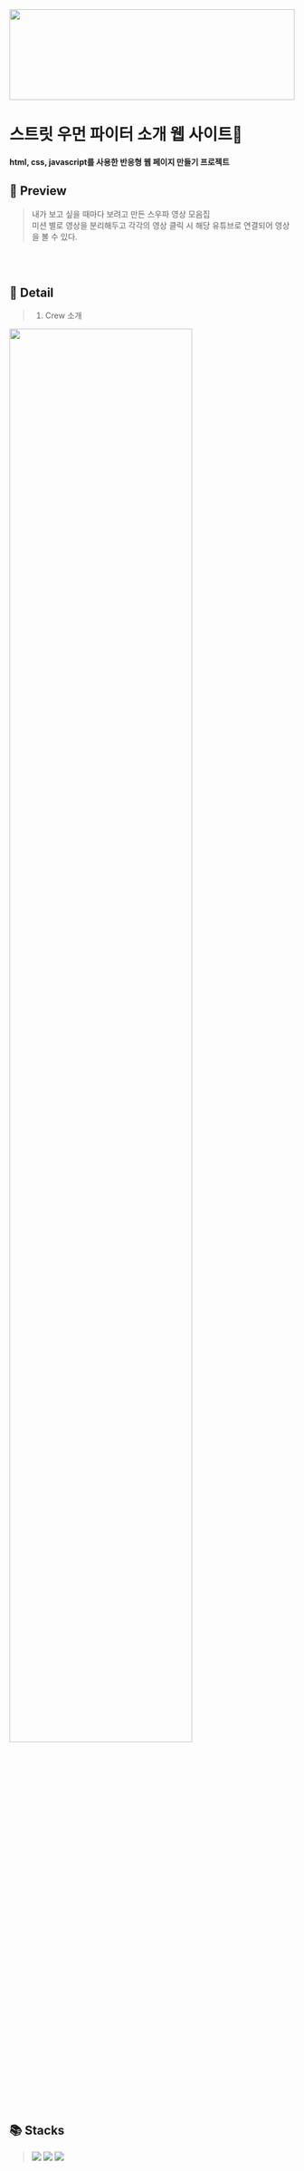 <img src="https://w.namu.la/s/da6f7a41ecf70f7a1275c67b587350c7d555872fddaae7e15d642ee2e346de5ecfa91f0fbefc1ba9602888a60f6eae63302e965050bfd526b9037edced07ea7904890583b416755c6fe08d8734021fdfe42a6873a19a29fd18844e81ce3d6cb4" width="100%" height="160px" >
</br>

# 스트릿 우먼 파이터 소개 웹 사이트💃
#### html, css, javascript를 사용한 반응형 웹 페이지 만들기 프로젝트


## 👀 Preview
> 내가 보고 싶을 때마다 보려고 만든 스우파 영상 모음집 </br>
> 미션 별로 영상을 분리해두고 각각의 영상 클릭 시 해당 유튜브로 연결되어 영상을 볼 수 있다.

</br>
</br>

## 🎯 Detail
> 1. Crew 소개
<img src="https://user-images.githubusercontent.com/93391058/206725333-e629f7cb-4590-407b-bf7c-3e154167247a.gif" width="80%">

</br>
</br>


## 📚 Stacks
> <img src="https://img.shields.io/badge/HTML5-E34F26?style=for-the-badge&logo=HTML5&logoColor=white"> <img src="https://img.shields.io/badge/CSS3-1572B6?style=for-the-badge&logo=CSS3&logoColor=white"> <img src="https://img.shields.io/badge/JavaScript-F7DF1E?style=for-the-badge&logo=JavaScript&logoColor=black"></br>
